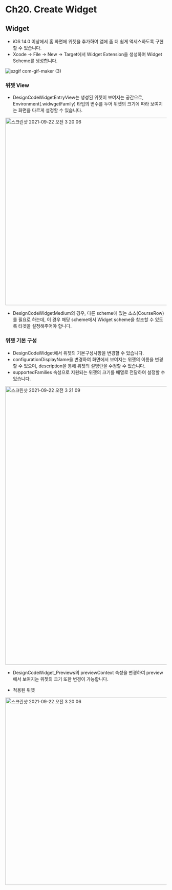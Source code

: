 # Ch20. Create Widget

## Widget

- iOS 14.0 이상에서 홈 화면에 위젯을 추가하여 앱에 좀 더 쉽게 액세스하도록 구현할 수 있습니다.
- Xcode -> File -> New -> Target에서 Widget Extension을 생성하여 Widget Scheme를 생성합니다.

![ezgif com-gif-maker (3)](https://user-images.githubusercontent.com/59811450/134226643-a370ae0a-6233-4b85-9f32-4a4e98d45309.gif)

### 위젯 View

- DesignCodeWidgetEntryView는 생성된 위젯이 보여지는 공간으로, Environment(\.widwgetFamily) 타입의 변수를 두어 위젯의 크기에 따라 보여지는 화면을 다르게 설정할 수 있습니다.

<img width="583" alt="스크린샷 2021-09-22 오전 3 20 06" src="https://user-images.githubusercontent.com/59811450/134226031-7694270f-541a-41e0-959a-d8effa792a19.png">

- DesignCodeWidgetMedium의 경우, 다른 scheme에 있는 소스(CourseRow)를 필요로 하는데, 이 경우 해당 scheme에서 Widget scheme을 참조할 수 있도록 타겟을 설정해주어야 합니다.

### 위젯 기본 구성

- DesignCodeWidget에서 위젯의 기본구성사항을 변경할 수 있습니다.
- configurationDisplayName을 변경하여 화면에서 보여지는 위젯의 이름을 변경할 수 있으며, description을 통해 위젯의 설명란을 수정할 수 있습니다.
- supportedFamilies 속성으로 지원되는 위젯의 크기를 배열로 전달하여 설정할 수 있습니다.

<img width="866" alt="스크린샷 2021-09-22 오전 3 21 09" src="https://user-images.githubusercontent.com/59811450/134226107-8f4d148b-b36b-4ae7-b58c-46c32dd86c85.png">

- DesignCodeWidget_Previews의 previewContext 속성을 변경하여 preview에서 보여지는 위젯의 크기 또한 변경이 가능합니다.

- 적용된 위젯

<img width="583" alt="스크린샷 2021-09-22 오전 3 20 06" src="https://user-images.githubusercontent.com/59811450/134226164-aea77594-78c3-4f7f-829e-20366a61f5e7.png">

